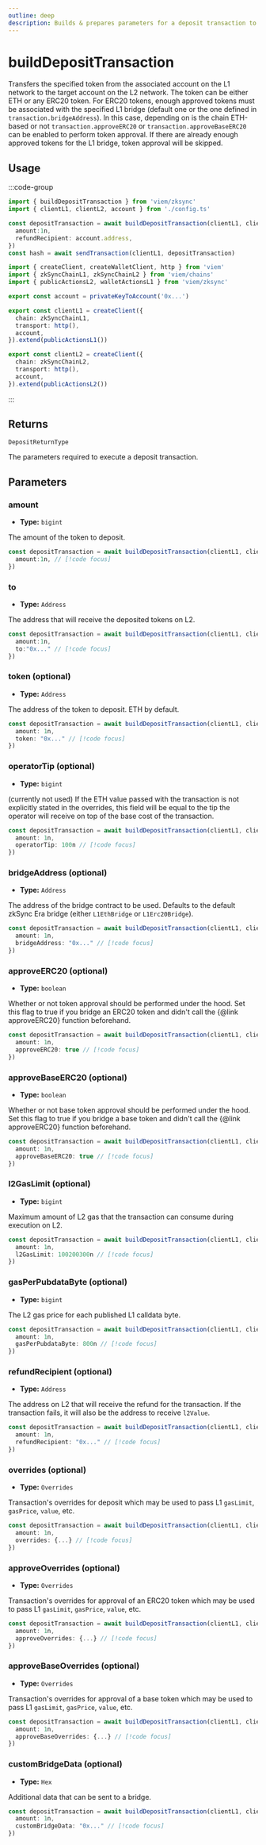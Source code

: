 ```yaml
---
outline: deep
description: Builds & prepares parameters for a deposit transaction to be initiated on an L1 and executed on the L2.
---
```


# buildDepositTransaction

Transfers the specified token from the associated account on the L1 network to the target account on the L2 network.
The token can be either ETH or any ERC20 token. For ERC20 tokens, enough approved tokens must be associated with the specified L1 bridge (default one or the one defined in `transaction.bridgeAddress`).
In this case, depending on is the chain ETH-based or not `transaction.approveERC20` or `transaction.approveBaseERC20` can be enabled to perform token approval. If there are already enough approved tokens for the L1 bridge, token approval will be skipped.

## Usage

:::code-group

```ts [example.ts]
import { buildDepositTransaction } from 'viem/zksync'
import { clientL1, clientL2, account } from './config.ts'

const depositTransaction = await buildDepositTransaction(clientL1, clientL2, {
  amount:1n,
  refundRecipient: account.address,
})
const hash = await sendTransaction(clientL1, depositTransaction)
```

```ts [config.ts]
import { createClient, createWalletClient, http } from 'viem'
import { zkSyncChainL1, zkSyncChainL2 } from 'viem/chains'
import { publicActionsL2, walletActionsL1 } from 'viem/zksync'

export const account = privateKeyToAccount('0x...')

export const clientL1 = createClient({
  chain: zkSyncChainL1,
  transport: http(),
  account,
}).extend(publicActionsL1())

export const clientL2 = createClient({
  chain: zkSyncChainL2,
  transport: http(),
  account,
}).extend(publicActionsL2())
```

:::

## Returns

`DepositReturnType`

The parameters required to execute a deposit transaction.

## Parameters

### amount

- **Type:** `bigint`

The amount of the token to deposit.


```ts
const depositTransaction = await buildDepositTransaction(clientL1, clientL2, {
  amount:1n, // [!code focus]
})
```

### to

- **Type:** `Address`

The address that will receive the deposited tokens on L2.

```ts
const depositTransaction = await buildDepositTransaction(clientL1, clientL2, {
  amount:1n,
  to:"0x..." // [!code focus]
})
```

### token (optional)

- **Type:** `Address`

The address of the token to deposit. ETH by default.

```ts
const depositTransaction = await buildDepositTransaction(clientL1, clientL2, {
  amount: 1n,
  token: "0x..." // [!code focus]
})
```

### operatorTip (optional)

- **Type:** `bigint`

(currently not used) If the ETH value passed with the transaction is not explicitly stated in the overrides, this field will be equal to the tip the operator will receive on top of the base cost of the transaction.

```ts
const depositTransaction = await buildDepositTransaction(clientL1, clientL2, {
  amount: 1n,
  operatorTip: 100n // [!code focus]
})
```

### bridgeAddress (optional)

- **Type:** `Address`

The address of the bridge contract to be used.
Defaults to the default zkSync Era bridge (either `L1EthBridge` or `L1Erc20Bridge`).

```ts
const depositTransaction = await buildDepositTransaction(clientL1, clientL2, {
  amount: 1n,
  bridgeAddress: "0x..." // [!code focus]
})
```

### approveERC20 (optional)

- **Type:** `boolean`

Whether or not token approval should be performed under the hood.
Set this flag to true if you bridge an ERC20 token and didn't call the {@link approveERC20} function beforehand.

```ts
const depositTransaction = await buildDepositTransaction(clientL1, clientL2, {
  amount: 1n,
  approveERC20: true // [!code focus]
})
```

### approveBaseERC20 (optional)

- **Type:** `boolean`

Whether or not base token approval should be performed under the hood.
Set this flag to true if you bridge a base token and didn't call the {@link approveERC20} function beforehand.

```ts
const depositTransaction = await buildDepositTransaction(clientL1, clientL2, {
  amount: 1n,
  approveBaseERC20: true // [!code focus]
})
```

### l2GasLimit (optional)

- **Type:** `bigint`

Maximum amount of L2 gas that the transaction can consume during execution on L2.

```ts
const depositTransaction = await buildDepositTransaction(clientL1, clientL2, {
  amount: 1n,
  l2GasLimit: 100200300n // [!code focus]
})
```

### gasPerPubdataByte (optional)

- **Type:** `bigint`

The L2 gas price for each published L1 calldata byte.


```ts
const depositTransaction = await buildDepositTransaction(clientL1, clientL2, {
  amount: 1n,
  gasPerPubdataByte: 800n // [!code focus]
})
```

### refundRecipient (optional)

- **Type:** `Address`

The address on L2 that will receive the refund for the transaction.
If the transaction fails, it will also be the address to receive `l2Value`.

```ts
const depositTransaction = await buildDepositTransaction(clientL1, clientL2, {
  amount: 1n,
  refundRecipient: "0x..." // [!code focus]
})
```

### overrides (optional)

- **Type:** `Overrides`

Transaction's overrides for deposit which may be used to pass
L1 `gasLimit`, `gasPrice`, `value`, etc.

```ts
const depositTransaction = await buildDepositTransaction(clientL1, clientL2, {
  amount: 1n,
  overrides: {...} // [!code focus]
})
```

### approveOverrides (optional)

- **Type:** `Overrides`

Transaction's overrides for approval of an ERC20 token which may be used to pass L1 `gasLimit`, `gasPrice`, `value`, etc.

```ts
const depositTransaction = await buildDepositTransaction(clientL1, clientL2, {
  amount: 1n,
  approveOverrides: {...} // [!code focus]
})
```

### approveBaseOverrides (optional)

- **Type:** `Overrides`

Transaction's overrides for approval of a base token which may be used to pass L1 `gasLimit`, `gasPrice`, `value`, etc.

```ts
const depositTransaction = await buildDepositTransaction(clientL1, clientL2, {
  amount: 1n,
  approveBaseOverrides: {...} // [!code focus]
})
```

### customBridgeData (optional)

- **Type:** `Hex`

Additional data that can be sent to a bridge.

```ts
const depositTransaction = await buildDepositTransaction(clientL1, clientL2, {
  amount: 1n,
  customBridgeData: "0x..." // [!code focus]
})
```
